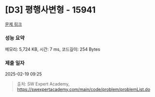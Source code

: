 # [D3] 평행사변형 - 15941 

[문제 링크](https://swexpertacademy.com/main/code/problem/problemDetail.do?contestProbId=AYVgOZEKOpcDFAQK) 

### 성능 요약

메모리: 5,724 KB, 시간: 7 ms, 코드길이: 254 Bytes

### 제출 일자

2025-02-19 09:25



> 출처: SW Expert Academy, https://swexpertacademy.com/main/code/problem/problemList.do